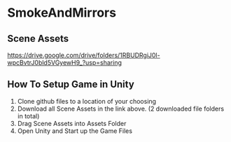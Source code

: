 # SmokeAndMirrors

## Scene Assets
https://drive.google.com/drive/folders/1RBUDRgiJ0l-wpcBvtrJ0bld5VGyewH9_?usp=sharing

## How To Setup Game in Unity
1. Clone github files to a location of your choosing
2. Download all Scene Assets in the link above. (2 downloaded file folders in total)
3. Drag Scene Assets into Assets Folder
4. Open Unity and Start up the Game Files
